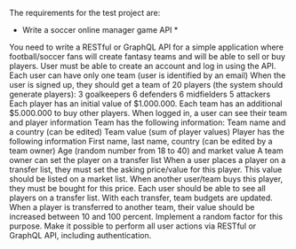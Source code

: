 The requirements for the test project are:
* Write a soccer online manager game API *

You need to write a RESTful or GraphQL API for a simple application where football/soccer fans will create fantasy teams and will be able to sell or buy players.
User must be able to create an account and log in using the API.
Each user can have only one team (user is identified by an email)
When the user is signed up, they should get a team of 20 players (the system should generate players):
3 goalkeepers
6 defenders
6 midfielders
5 attackers
Each player has an initial value of $1.000.000.
Each team has an additional $5.000.000 to buy other players.
When logged in, a user can see their team and player information
Team has the following information:
Team name and a country (can be edited)
Team value (sum of player values)
Player has the following information
First name, last name, country (can be edited by a team owner)
Age (random number from 18 to 40) and market value
A team owner can set the player on a transfer list
When a user places a player on a transfer list, they must set the asking price/value for this player. This value should be listed on a market list. When another user/team buys this player, they must be bought for this price.
Each user should be able to see all players on a transfer list.
With each transfer, team budgets are updated.
When a player is transferred to another team, their value should be increased between 10 and 100 percent. Implement a random factor for this purpose.
Make it possible to perform all user actions via RESTful or GraphQL API, including authentication.